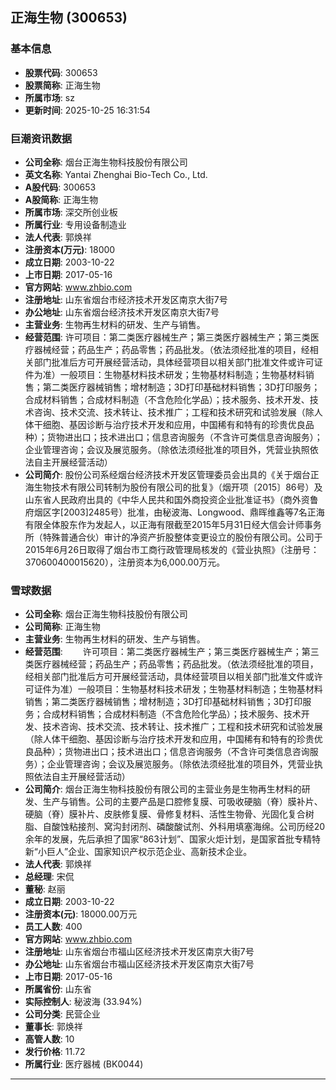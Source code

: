 ## 正海生物 (300653)

### 基本信息

- **股票代码**: 300653
- **股票简称**: 正海生物
- **所属市场**: sz
- **更新时间**: 2025-10-25 16:31:54

### 巨潮资讯数据

- **公司全称**: 烟台正海生物科技股份有限公司
- **英文名称**: Yantai Zhenghai Bio-Tech Co., Ltd.
- **A股代码**: 300653
- **A股简称**: 正海生物
- **所属市场**: 深交所创业板
- **所属行业**: 专用设备制造业
- **法人代表**: 郭焕祥
- **注册资本(万元)**: 18000
- **成立日期**: 2003-10-22
- **上市日期**: 2017-05-16
- **官方网站**: www.zhbio.com
- **注册地址**: 山东省烟台市经济技术开发区南京大街7号
- **办公地址**: 山东省烟台经济技术开发区南京大街7号
- **主营业务**: 生物再生材料的研发、生产与销售。
- **经营范围**: 许可项目：第二类医疗器械生产；第三类医疗器械生产；第三类医疗器械经营；药品生产；药品零售；药品批发。（依法须经批准的项目，经相关部门批准后方可开展经营活动，具体经营项目以相关部门批准文件或许可证件为准）一般项目：生物基材料技术研发；生物基材料制造；生物基材料销售；第二类医疗器械销售；增材制造；3D打印基础材料销售；3D打印服务；合成材料销售；合成材料制造（不含危险化学品）；技术服务、技术开发、技术咨询、技术交流、技术转让、技术推广；工程和技术研究和试验发展（除人体干细胞、基因诊断与治疗技术开发和应用，中国稀有和特有的珍贵优良品种）；货物进出口；技术进出口；信息咨询服务（不含许可类信息咨询服务）；企业管理咨询；会议及展览服务。（除依法须经批准的项目外，凭营业执照依法自主开展经营活动）
- **公司简介**: 股份公司系经烟台经济技术开发区管理委员会出具的《关于烟台正海生物技术有限公司转制为股份有限公司的批复》（烟开项〔2015〕86号）及山东省人民政府出具的《中华人民共和国外商投资企业批准证书》（商外资鲁府烟区字[2003]2485号）批准，由秘波海、Longwood、鼎晖维鑫等7名正海有限全体股东作为发起人，以正海有限截至2015年5月31日经大信会计师事务所（特殊普通合伙）审计的净资产折股整体变更设立的股份有限公司。公司于2015年6月26日取得了烟台市工商行政管理局核发的《营业执照》（注册号：370600400015620），注册资本为6,000.00万元。

### 雪球数据

- **公司全称**: 烟台正海生物科技股份有限公司
- **公司简称**: 正海生物
- **主营业务**: 生物再生材料的研发、生产与销售。
- **经营范围**: 　　许可项目：第二类医疗器械生产；第三类医疗器械生产；第三类医疗器械经营；药品生产；药品零售；药品批发。（依法须经批准的项目，经相关部门批准后方可开展经营活动，具体经营项目以相关部门批准文件或许可证件为准）一般项目：生物基材料技术研发；生物基材料制造；生物基材料销售；第二类医疗器械销售；增材制造；3D打印基础材料销售；3D打印服务；合成材料销售；合成材料制造（不含危险化学品）；技术服务、技术开发、技术咨询、技术交流、技术转让、技术推广；工程和技术研究和试验发展（除人体干细胞、基因诊断与治疗技术开发和应用，中国稀有和特有的珍贵优良品种）；货物进出口；技术进出口；信息咨询服务（不含许可类信息咨询服务）；企业管理咨询；会议及展览服务。（除依法须经批准的项目外，凭营业执照依法自主开展经营活动）
- **公司简介**: 烟台正海生物科技股份有限公司的主营业务是生物再生材料的研发、生产与销售。公司的主要产品是口腔修复膜、可吸收硬脑（脊）膜补片、硬脑（脊）膜补片、皮肤修复膜、骨修复材料、活性生物骨、光固化复合树脂、自酸蚀粘接剂、窝沟封闭剂、磷酸酸试剂、外科用填塞海绵。公司历经20余年的发展，先后承担了国家“863计划”、国家火炬计划，是国家首批专精特新“小巨人”企业、国家知识产权示范企业、高新技术企业。
- **法人代表**: 郭焕祥
- **总经理**: 宋侃
- **董秘**: 赵丽
- **成立日期**: 2003-10-22
- **注册资本(元)**: 18000.00万元
- **员工人数**: 400
- **官方网站**: www.zhbio.com
- **注册地址**: 山东省烟台市福山区经济技术开发区南京大街7号
- **办公地址**: 山东省烟台市福山区经济技术开发区南京大街7号
- **上市日期**: 2017-05-16
- **所属省份**: 山东省
- **实际控制人**: 秘波海 (33.94%)
- **公司分类**: 民营企业
- **董事长**: 郭焕祥
- **高管人数**: 10
- **发行价格**: 11.72
- **所属行业**: 医疗器械 (BK0044)

---